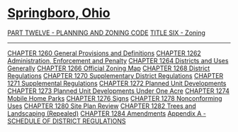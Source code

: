 [Springboro, Ohio](indexee20.html)
==================================

[PART TWELVE - PLANNING AND ZONING CODE](465ba412.html) [TITLE SIX -
Zoning](4c61a412.html)

* * * * *

[CHAPTER 1260 General Provisions and Definitions](4c76a412.html)
[CHAPTER 1262 Administration, Enforcement and Penalty](4cfaa412.html)
[CHAPTER 1264 Districts and Uses Generally](4dada412.html) [CHAPTER 1266
Official Zoning Map](5043a412.html) [CHAPTER 1268 District
Regulations](5071a412.html) [CHAPTER 1270 Supplementary District
Regulations](5093a412.html) [CHAPTER 1271 Supplemental
Regulations](523fa412.html) [CHAPTER 1272 Planned Unit
Developments](5318a412.html) [CHAPTER 1273 Planned Unit Developments
Under One Acre](5460a412.html) [CHAPTER 1274 Mobile Home
Parks](5467a412.html) [CHAPTER 1276 Signs](5496a412.html) [CHAPTER 1278
Nonconforming Uses](549da412.html) [CHAPTER 1280 Site Plan
Review](54f1a412.html) [CHAPTER 1282 Trees and Landscaping
(Repealed)](55d9a412.html) [CHAPTER 1284 Amendments](55e0a412.html)
[Appendix A - SCHEDULE OF DISTRICT REGULATIONS](55fea412.html)
